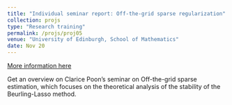 ```yaml
---
title: "Individual seminar report: Off-the-grid sparse regularization"
collection: projs
type: "Research training"
permalink: /projs/proj05
venue: "University of Edinburgh, School of Mathematics"
date: Nov 20
---
```


[More information here](http://grantaire08.github.io/files/isr.pdf)

Get an overview on Clarice Poon’s seminar on Off-the-grid sparse estimation, which focuses on the theoretical analysis of the stability of the Beurling-Lasso method.
